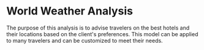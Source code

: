 # World Weather Analysis

The purpose of this analysis is to advise travelers on the best hotels and their locations based on the client's preferences. This model can be applied to many travelers and can be customized to meet their needs. 
